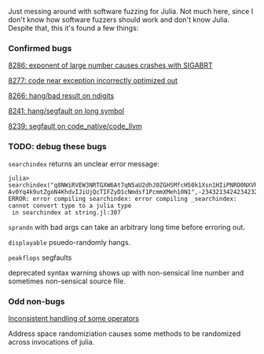 Just messing around with software fuzzing for Julia. Not much here, since I don't know how software fuzzers should work and don't know Julia. Despite that, this it's found a few things:

### Confirmed bugs

[8286: exponent of large number causes crashes with SIGABRT](https://github.com/JuliaLang/julia/issues/8286)

[8277: code near exception incorrectly optimized out](https://github.com/JuliaLang/julia/issues/8277)

[8266: hang/bad result on ndigits](https://github.com/JuliaLang/julia/pull/8266)

[8241: hang/segfault on long symbol](https://github.com/JuliaLang/julia/pull/8241)

[8239: segfault on code_native/code_llvm](https://github.com/JuliaLang/julia/pull/8239)

### TODO: debug these bugs

`searchindex` returns an unclear error message: 
~~~
julia> searchindex("q8NWiRVEW3NRTGXW6At7qN5aU2dhJ0ZGHSMfcH50k1Xsn1HIiPNRO0NXVhafnLkEd55","wKPx3QydhlLKz3fZQK3fCVhl6ZwMoFDq18ti1Ozcswi\
Av0Yq4k9utZgoN4KhdvIJiUjQcTIFZyD1cNmdsf1PcmmXMeh10N1",-234321342423423234534534543)
ERROR: error compiling searchindex: error compiling _searchindex: cannot convert type to a julia type
 in searchindex at string.jl:307
~~~

`sprandn` with bad args can take an arbitrary long time before erroring out.

`displayable` psuedo-randomly hangs.

`peakflops` segfaults

deprecated syntax warning shows up with non-sensical line number and sometimes non-sensical source file.

### Odd non-bugs

[Inconsistent handling of some operators](https://groups.google.com/forum/#!topic/julia-users/ljQ-nHpXitU)

Address space randomiziation causes some methods to be randomized across invocations of julia.



